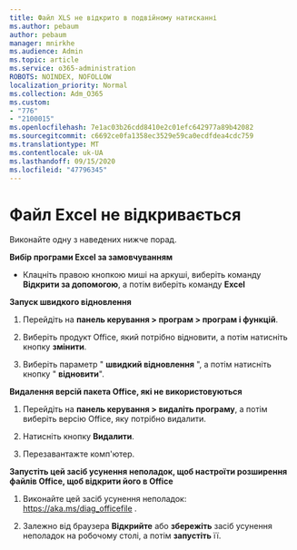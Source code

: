 ```yaml
---
title: Файл XLS не відкрито в подвійному натисканні
ms.author: pebaum
author: pebaum
manager: mnirkhe
ms.audience: Admin
ms.topic: article
ms.service: o365-administration
ROBOTS: NOINDEX, NOFOLLOW
localization_priority: Normal
ms.collection: Adm_O365
ms.custom:
- "776"
- "2100015"
ms.openlocfilehash: 7e1ac03b26cdd8410e2c01efc642977a89b42082
ms.sourcegitcommit: c6692ce0fa1358ec3529e59ca0ecdfdea4cdc759
ms.translationtype: MT
ms.contentlocale: uk-UA
ms.lasthandoff: 09/15/2020
ms.locfileid: "47796345"
---
```

# <a name="excel-file-doesnt-open"></a>Файл Excel не відкривається

Виконайте одну з наведених нижче порад.

**Вибір програми Excel за замовчуванням**

* Клацніть правою кнопкою миші на аркуші, виберіть команду **Відкрити за допомогою**, а потім виберіть команду **Excel**

**Запуск швидкого відновлення**

1. Перейдіть на **панель керування > програм > програм і функцій**.

2. Виберіть продукт Office, який потрібно відновити, а потім натисніть кнопку **змінити**.

3. Виберіть параметр " **швидкий відновлення** ", а потім натисніть кнопку " **відновити**".

**Видалення версій пакета Office, які не використовуються**

1. Перейдіть на **панель керування > видаліть програму**, а потім виберіть версію Office, яку потрібно видалити.

2. Натисніть кнопку **Видалити**.

3. Перезавантажте комп'ютер.

**Запустіть цей засіб усунення неполадок, щоб настроїти розширення файлів Office, щоб відкрити його в Office**

1. Виконайте цей засіб усунення неполадок: https://aka.ms/diag_officefile .

2. Залежно від браузера **Відкрийте** або **збережіть** засіб усунення неполадок на робочому столі, а потім **запустіть** її.

